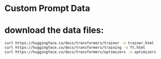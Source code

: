 # Custom Prompt Data



# download the data files:
```bash
curl https://huggingface.co/docs/transformers/trainer -o trainer.html
curl https://huggingface.co/docs/transformers/training -o ft.html
curl https://huggingface.co/docs/transformers/optimizers -o optimizers.html
```